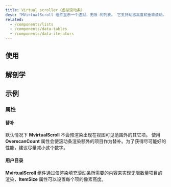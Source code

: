 ```yaml
---
title: Virtual scroller（虚拟滚动条）
desc: "MVirtualScroll 组件显示一个虚拟，无限 的列表。 它支持动态高度和垂直滚动。"
related:
  - /components/lists
  - /components/data-tables
  - /components/data-iterators
---
```


## 使用


## 解剖学

## 示例

### 属性

#### 替补

 默认情况下 **MvirtualScroll** 不会预渲染出现在视图可见范围外的其它项。 使用 **OverscanCount** 属性会使滚动条渲染额外的项目作为替补。为了获得尽可能好的性能，建议尽量减小这个数字。

<masa-example file="Examples.virtual_scroll.Bench"></masa-example>

#### 用户目录

**MvirtualScroll** 组件通过仅渲染填充滚动条所需要的内容来实现无限数量项目的渲染，**ItemSize** 属性可以设置每个项的像素高度。

<masa-example file="Examples.virtual_scroll.UserDirectory"></masa-example>